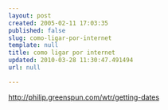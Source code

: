 ```yaml
---
layout: post
created: 2005-02-11 17:03:35
published: false
slug: como-ligar-por-internet
template: null
title: como ligar por internet
updated: 2010-03-28 11:30:47.491494
url: null

---
```


<a href='http://philip.greenspun.com/wtr/getting-dates'>http://philip.greenspun.com/wtr/getting-dates</a>

